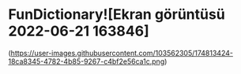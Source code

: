 # FunDictionary![Ekran görüntüsü 2022-06-21 163846]

(https://user-images.githubusercontent.com/103562305/174813424-18ca8345-4782-4b85-9267-c4bf2e56ca1c.png)
